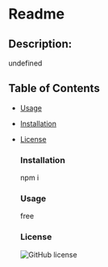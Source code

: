
  # Readme
  ## Description:
  undefined

  Table of Contents
  ------------------
  * [Usage](#usage)
  * [Installation](#installation)
  * [License](#license)
    
    ### Installation
    npm i

    ### Usage
    free

    ### License
    ![GitHub license](https://img.shields.io/badge/license-MIT-blue.svg)

    